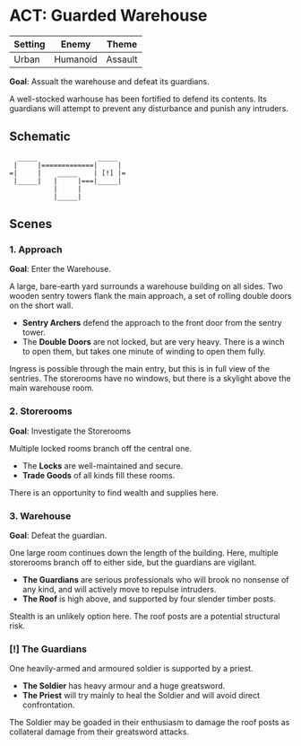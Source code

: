 # ACT: Guarded Warehouse

| Setting  | Enemy    | Theme    |
|----------|----------|----------|
| Urban    | Humanoid | Assault  |

**Goal**: Assualt the warehouse and defeat its guardians.

A well-stocked warhouse has been fortified to defend its contents. Its guardians will
attempt to prevent any disturbance and punish any intruders.


## Schematic

      _____               _____
     |     |=============|     |
    =|     |    _____    | [!] |=
     |_____|   |     |===|_____|
               |     |
               |_____|


## Scenes

### 1. Approach

**Goal**: Enter the Warehouse.

A large, bare-earth yard surrounds a warehouse building on all sides. Two wooden sentry
towers flank the main approach, a set of rolling double doors on the short wall.

- **Sentry Archers** defend the approach to the front door from the sentry tower. 
- The **Double Doors** are not locked, but are very heavy. There is a winch to open
  them, but takes one minute of winding to open them fully.

Ingress is possible through the main entry, but this is in full view of the sentries.
The storerooms have no windows, but there is a skylight above the main warehouse room.

### 2. Storerooms

**Goal**: Investigate the Storerooms

Multiple locked rooms branch off the central one.

- The **Locks** are well-maintained and secure.
- **Trade Goods** of all kinds fill these rooms.

There is an opportunity to find wealth and supplies here.

### 3. Warehouse

**Goal**: Defeat the guardian.

One large room continues down the length of the building. Here, multiple storerooms
branch off to either side, but the guardians are vigilant.

- **The Guardians** are serious professionals who will brook no nonsense of any kind,
  and will actively move to repulse intruders.
- **The Roof** is high above, and supported by four slender timber posts.

Stealth is an unlikely option here. The roof posts are a potential structural risk.

### [!] The Guardians

One heavily-armed and armoured soldier is supported by a priest. 

- **The Soldier** has heavy armour and a huge greatsword.
- **The Priest** will try mainly to heal the Soldier and will avoid direct
  confrontation.

The Soldier may be goaded in their enthusiasm to damage the roof posts as collateral
damage from their greatsword attacks.


